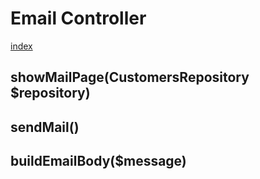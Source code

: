 # Email Controller

[index](../index.md)

## showMailPage(CustomersRepository $repository)
>

## sendMail()
>

## buildEmailBody($message)
>
